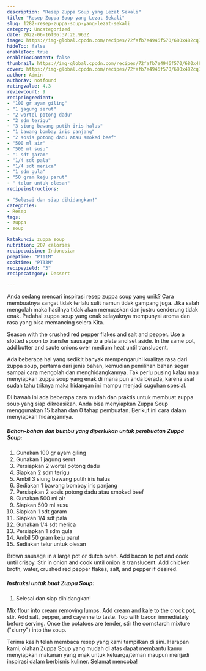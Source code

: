 ```yaml
---
description: "Resep Zuppa Soup yang Lezat Sekali"
title: "Resep Zuppa Soup yang Lezat Sekali"
slug: 1282-resep-zuppa-soup-yang-lezat-sekali
category: Uncategorized
date: 2022-06-16T06:37:26.963Z
image: https://img-global.cpcdn.com/recipes/72fafb7e4946f570/680x482cq70/zuppa-soup-foto-resep-utama.jpg
hideToc: false
enableToc: true
enableTocContent: false
thumbnail: https://img-global.cpcdn.com/recipes/72fafb7e4946f570/680x482cq70/zuppa-soup-foto-resep-utama.jpg
cover: https://img-global.cpcdn.com/recipes/72fafb7e4946f570/680x482cq70/zuppa-soup-foto-resep-utama.jpg
author: Admin
authorAv: notfound
ratingvalue: 4.3
reviewcount: 9
recipeingredient:
- "100 gr ayam giling"
- "1 jagung serut"
- "2 wortel potong dadu"
- "2 sdm terigu"
- "3 siung bawang putih iris halus"
- "1 bawang bombay iris panjang"
- "2 sosis potong dadu atau smoked beef"
- "500 ml air"
- "500 ml susu"
- "1 sdt garam"
- "1/4 sdt pala"
- "1/4 sdt merica"
- "1 sdm gula"
- "50 gram keju parut"
- " telur untuk olesan"
recipeinstructions:

- "Selesai dan siap dihidangkan!"
categories:
- Resep
tags:
- zuppa
- soup

katakunci: zuppa soup 
nutrition: 207 calories
recipecuisine: Indonesian
preptime: "PT11M"
cooktime: "PT33M"
recipeyield: "3"
recipecategory: Dessert

---
```





Anda sedang mencari inspirasi resep zuppa soup yang unik? Cara membuatnya sangat tidak terlalu sulit namun tidak gampang juga. Jika salah mengolah maka hasilnya tidak akan memuaskan dan justru cenderung tidak enak. Padahal zuppa soup yang enak selayaknya mempunyai aroma dan rasa yang bisa memancing selera Kita.





Season with the crushed red pepper flakes and salt and pepper. Use a slotted spoon to transfer sausage to a plate and set aside. In the same pot, add butter and saute onions over medium heat until translucent.

Ada beberapa hal yang sedikit banyak mempengaruhi kualitas rasa dari zuppa soup, pertama dari jenis bahan, kemudian pemilihan bahan segar sampai cara mengolah dan menghidangkannya. Tak perlu pusing kalau mau menyiapkan zuppa soup yang enak di mana pun anda berada, karena asal sudah tahu triknya maka hidangan ini mampu menjadi suguhan spesial.






Di bawah ini ada beberapa cara mudah dan praktis untuk membuat zuppa soup yang siap dikreasikan. Anda bisa menyiapkan Zuppa Soup menggunakan 15 bahan dan 0 tahap pembuatan. Berikut ini cara dalam menyiapkan hidangannya.

<!--inarticleads1-->

##### Bahan-bahan dan bumbu yang diperlukan untuk pembuatan Zuppa Soup:

1. Gunakan 100 gr ayam giling
1. Gunakan 1 jagung serut
1. Persiapkan 2 wortel potong dadu
1. Siapkan 2 sdm terigu
1. Ambil 3 siung bawang putih iris halus
1. Sediakan 1 bawang bombay iris panjang
1. Persiapkan 2 sosis potong dadu atau smoked beef
1. Gunakan 500 ml air
1. Siapkan 500 ml susu
1. Siapkan 1 sdt garam
1. Siapkan 1/4 sdt pala
1. Gunakan 1/4 sdt merica
1. Persiapkan 1 sdm gula
1. Ambil 50 gram keju parut
1. Sediakan  telur untuk olesan


Brown sausage in a large pot or dutch oven. Add bacon to pot and cook until crispy. Stir in onion and cook until onion is translucent. Add chicken broth, water, crushed red pepper flakes, salt, and pepper if desired. 

<!--inarticleads2-->

##### Instruksi untuk buat Zuppa Soup:


1. Selesai dan siap dihidangkan!

Mix flour into cream removing lumps. Add cream and kale to the crock pot, stir. Add salt, pepper, and cayenne to taste. Top with bacon immediately before serving. Once the potatoes are tender, stir the cornstarch mixture (&#34;slurry&#34;) into the soup. 

Terima kasih telah membaca resep yang kami tampilkan di sini. Harapan kami, olahan Zuppa Soup yang mudah di atas dapat membantu kamu menyiapkan makanan yang enak untuk keluarga/teman maupun menjadi inspirasi dalam berbisnis kuliner. Selamat mencoba!
